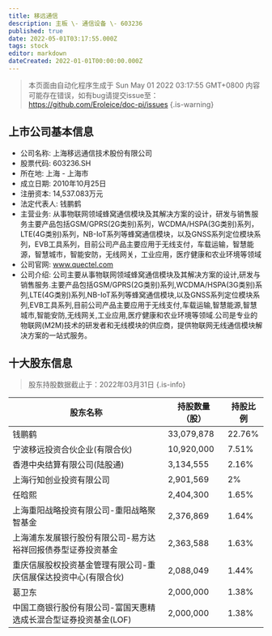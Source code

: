 ```yaml
---
title: 移远通信
description: 主板 \- 通信设备 \- 603236
published: true
date: 2022-05-01T03:17:55.000Z
tags: stock
editor: markdown
dateCreated: 2022-01-01T00:00:00.000Z
---
```


> 本页面由自动化程序生成于 Sun May 01 2022 03:17:55 GMT+0800
> 内容可能存在错误，如有bug请提交issue至：https://github.com/Eroleice/doc-pi/issues
{.is-warning}

## 上市公司基本信息
- 公司名称: 上海移远通信技术股份有限公司
- 股票代码: 603236.SH
- 所在地: 上海 - 上海市
- 成立日期: 2010年10月25日
- 注册资本: 14,537.083万元
- 法定代表人: 钱鹏鹤
- 主营业务: 从事物联网领域蜂窝通信模块及其解决方案的设计，研发与销售服务主要产品包括GSM/GPRS(2G类别)系列，WCDMA/HSPA(3G类别)系列，LTE(4G类别)系列，NB-IoT系列等蜂窝通信模块，以及GNSS系列定位模块系列，EVB工具系列，目前公司产品主要应用于无线支付，车载运输，智慧能源，智慧城市，智能安防，无线网关，工业应用，医疗健康和农业环境等领域
- 公司官网: www.quectel.com
- 公司介绍: 公司主要从事物联网领域蜂窝通信模块及其解决方案的设计,研发与销售服务.主要产品包括GSM/GPRS(2G类别)系列,WCDMA/HSPA(3G类别)系列,LTE(4G类别)系列,NB-IoT系列等蜂窝通信模块,以及GNSS系列定位模块系列,EVB工具系列,目前公司产品主要应用于无线支付,车载运输,智慧能源,智慧城市,智能安防,无线网关,工业应用,医疗健康和农业环境等领域.公司是专业的物联网(M2M)技术的研发者和无线模块的供应商，提供物联网无线通信模块解决方案的一站式服务。


## 十大股东信息
> 股东持股数据截止于：2022年03月31日
{.is-info}

| 股东名称 | 持股数量（股） | 持股比例 |
| --- | --- | --- |
| 钱鹏鹤 | 33,079,878 | 22.76% |
| 宁波移远投资合伙企业(有限合伙) | 10,920,000 | 7.51% |
| 香港中央结算有限公司(陆股通) | 3,134,555 | 2.16% |
| 上海行知创业投资有限公司 | 2,901,569 | 2% |
| 任晗熙 | 2,404,300 | 1.65% |
| 上海重阳战略投资有限公司-重阳战略聚智基金 | 2,376,869 | 1.64% |
| 上海浦东发展银行股份有限公司-易方达裕祥回报债券型证券投资基金 | 2,363,588 | 1.63% |
| 重庆信展股权投资基金管理有限公司-重庆信展保达投资中心(有限合伙) | 2,088,049 | 1.44% |
| 葛卫东 | 2,000,000 | 1.38% |
| 中国工商银行股份有限公司-富国天惠精选成长混合型证券投资基金(LOF) | 2,000,000 | 1.38% |





